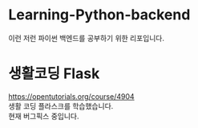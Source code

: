 # Learning-Python-backend
이런 저런 파이썬 백엔드를 공부하기 위한 리포입니다.

# 생활코딩 Flask
https://opentutorials.org/course/4904  
생활 코딩 플라스크를 학습했습니다.  
현재 버그픽스 중입니다.
